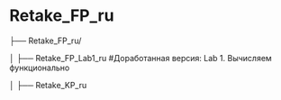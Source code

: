 # Retake_FP_ru

├── Retake_FP_ru/

│ ├── Retake_FP_Lab1_ru #Доработанная версия: Lab 1. Вычисляем функционально

│ ├── Retake_KP_ru 
